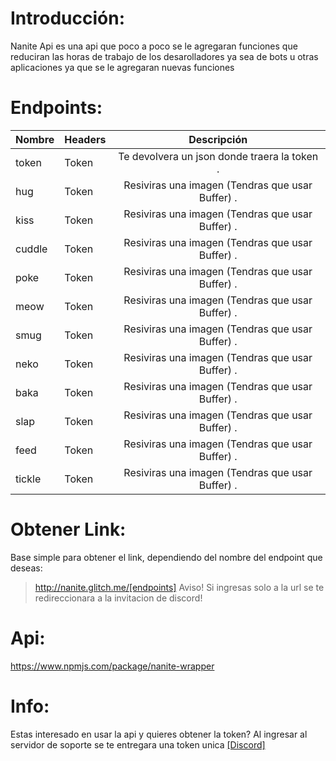 Introducción:
==============
Nanite Api es una api que poco a poco se le agregaran funciones que reduciran las horas de trabajo de los desarolladores ya sea de bots u otras aplicaciones ya que se le agregaran nuevas funciones

Endpoints:
==============
|  Nombre  |  Headers  |        Descripción                                           |
|----------|-----------|:------------------------------------------------------------:|
| token    | Token     | Te devolvera un json donde traera la token                  .|
| hug      | Token     | Resiviras una imagen (Tendras que usar Buffer)              .|
| kiss     | Token     | Resiviras una imagen (Tendras que usar Buffer)              .|
| cuddle   | Token     | Resiviras una imagen (Tendras que usar Buffer)              .|
| poke     | Token     | Resiviras una imagen (Tendras que usar Buffer)              .|
| meow     | Token     | Resiviras una imagen (Tendras que usar Buffer)              .|
| smug     | Token     | Resiviras una imagen (Tendras que usar Buffer)              .|
| neko     | Token     | Resiviras una imagen (Tendras que usar Buffer)              .|
| baka     | Token     | Resiviras una imagen (Tendras que usar Buffer)              .|
| slap     | Token     | Resiviras una imagen (Tendras que usar Buffer)              .|
| feed     | Token     | Resiviras una imagen (Tendras que usar Buffer)              .|
| tickle   | Token     | Resiviras una imagen (Tendras que usar Buffer)              .|

Obtener Link:
==============
Base simple para obtener el link, dependiendo del nombre del endpoint que deseas:

> http://nanite.glitch.me/[endpoints]
Aviso! Si ingresas solo a la url se te redireccionara a la invitacion de discord!

Api:
=============
https://www.npmjs.com/package/nanite-wrapper

Info:
==============
Estas interesado en usar la api y quieres obtener la token?
Al ingresar al servidor de soporte se te entregara una token unica
[[Discord]](https://discord.gg/TaSBW7u)
